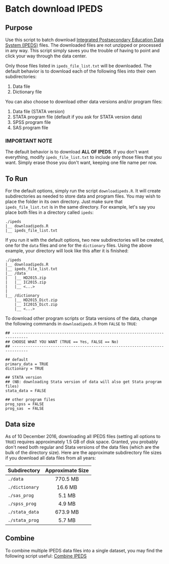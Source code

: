 # Batch download IPEDS

## Purpose

Use this script to batch download [Integrated Postsecondary Education Data System (IPEDS)](http://nces.ed.gov/ipeds/) files. The downloaded files are not unzipped or processed in any way. This script simply saves you the trouble of having to point and click your way through the data center.

Only those files listed in `ipeds_file_list.txt` will be downloaded. The default behavior is to download each of the following files into their own subdirectories: 
 
1. Data file  
2. Dictionary file

You can also choose to download other data versions and/or program files:  
  
1. Data file (STATA version)  
2. STATA program file (default if you ask for STATA version data)  
3. SPSS program file  
4. SAS program file

### IMPORTANT NOTE

The default behavior is to download **ALL OF IPEDS**. If you don't want everything, modify `ipeds_file_list.txt` to include only those files that you want. Simply erase those you don't want, keeping one file name per row.

## To Run

For the default options, simply run the script `downloadipeds.R`. It will create subdirectories as needed to store data and program files. You may wish to place the folder in its own directory. Just make sure that `ipeds_file_list.txt` is in the same directory. For example, let's say you place both files in a directory called `ipeds`:

```
./ipeds
|__ downloadipeds.R
|__ ipeds_file_list.txt
```

If you run it with the default options, two new subdirectories will be created, one for the `data` files and one for the `dictionary` files. Using the above example, your directory will look like this after it is finished:

```
./ipeds
|__ downloadipeds.R
|__ ipeds_file_list.txt
|__ /data
|   |__ HD2015.zip
|   |__ IC2015.zip
|   |__ <...>
|
|__ /dictionary
    |__ HD2015_Dict.zip
    |__ IC2015_Dict.zip
    |__ <...>
```

To download other program scripts or Stata versions of the data, change the following commands in `downloadipeds.R` from `FALSE` to `TRUE`:

```
## -----------------------------------------------------------------------------
## CHOOSE WHAT YOU WANT (TRUE == Yes, FALSE == No)
## -----------------------------------------------------------------------------

## default
primary_data = TRUE
dictionary = TRUE

## STATA version
## (NB: downloading Stata version of data will also get Stata program files)
stata_data = FALSE

## other program files
prog_spss = FALSE
prog_sas  = FALSE
```

## Data size

As of 10 December 2016, downloading all IPEDS files (setting all options to 	`TRUE`) requires approximately 1.5 GB of disk space. Granted, you probably don't need both regular and Stata versions of the data files (which are the bulk of the directory size). Here are the approximate subdirectory file sizes if you download all data files from all years:

|Subdirectory|Approximate Size|
|:--|:-:|
|`./data`|770.5 MB|
|`./dictionary`|16.6 MB|
|`./sas_prog`|5.1 MB|
|`./spss_prog`|4.9 MB|
|`./stata_data`|673.9 MB|
|`./stata_prog`|5.7 MB|

## Combine

To combine multiple IPEDS data files into a single dataset, you may find the following script useful: [Combine IPEDS](https://gist.github.com/btskinner/f42c87507169d0ba773c)